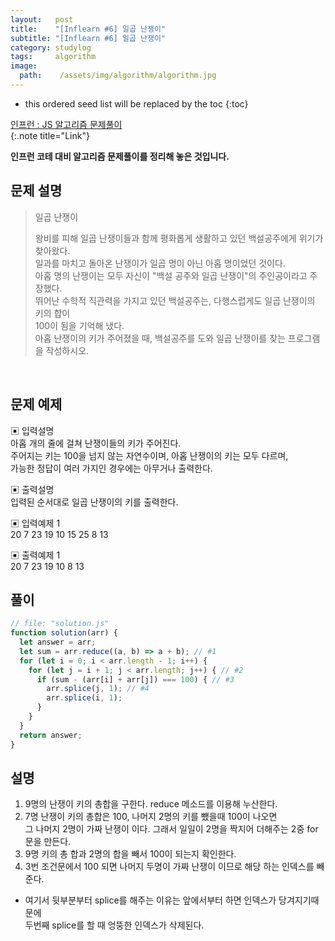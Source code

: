 ```yaml
---
layout:   post
title:    "[Inflearn #6] 일곱 난쟁이"
subtitle: "[Inflearn #6] 일곱 난쟁이"
category: studylog
tags:     algorithm
image:
  path:    /assets/img/algorithm/algorithm.jpg
---
```


<!--more-->

[인프런 : JS 알고리즘 문제풀이]:https://www.inflearn.com/course/%EC%9E%90%EB%B0%94%EC%8A%A4%ED%81%AC%EB%A6%BD%ED%8A%B8-%EC%95%8C%EA%B3%A0%EB%A6%AC%EC%A6%98-%EB%AC%B8%EC%A0%9C%ED%92%80%EC%9D%B4

* this ordered seed list will be replaced by the toc
{:toc}  

[인프런 : JS 알고리즘 문제풀이]  
{:.note title="Link"}  

__인프런 코테 대비 알고리즘 문제풀이를 정리해 놓은 것입니다.__  

## 문제 설명  

>일곱 난쟁이  
>
>왕비를 피해 일곱 난쟁이들과 함께 평화롭게 생활하고 있던 백설공주에게 위기가 찾아왔다.  
>일과를 마치고 돌아온 난쟁이가 일곱 명이 아닌 아홉 명이었던 것이다.  
>아홉 명의 난쟁이는 모두 자신이 "백설 공주와 일곱 난쟁이"의 주인공이라고 주장했다.  
>뛰어난 수학적 직관력을 가지고 있던 백설공주는, 다행스럽게도 일곱 난쟁이의 키의 합이  
>100이 됨을 기억해 냈다.  
>아홉 난쟁이의 키가 주어졌을 때, 백설공주를 도와 일곱 난쟁이를 찾는 프로그램을 작성하시오.  


<br>  

## 문제 예제  

▣ 입력설명  
아홉 개의 줄에 걸쳐 난쟁이들의 키가 주어진다.  
주어지는 키는 100을 넘지 않는 자연수이며, 아홉 난쟁이의 키는 모두 다르며,  
가능한 정답이 여러 가지인 경우에는 아무거나 출력한다.  

▣ 출력설명  
입력된 순서대로 일곱 난쟁이의 키를 출력한다.  

▣ 입력예제 1  
20 7 23 19 10 15 25 8 13  

▣ 출력예제 1  
20 7 23 19 10 8 13  


## 풀이  

~~~js
// file: "solution.js"
function solution(arr) {
  let answer = arr;
  let sum = arr.reduce((a, b) => a + b); // #1
  for (let i = 0; i < arr.length - 1; i++) {
    for (let j = i + 1; j < arr.length; j++) { // #2
      if (sum - (arr[i] + arr[j]) === 100) { // #3
        arr.splice(j, 1); // #4
        arr.splice(i, 1);
      }
    }
  }
  return answer;
}
~~~

## 설명  

1. 9명의 난쟁이 키의 총합을 구한다. reduce 메소드를 이용해 누산한다.  
2. 7명 난쟁이 키의 총합은 100, 나머지 2명의 키를 뺐을때 100이 나오면  
그 나머지 2명이 가짜 난쟁이 이다. 그래서 일일이 2명을 짝지어 더해주는 2중 for문을 만든다.  
3. 9명 키의 총 합과 2명의 합을 빼서 100이 되는지 확인한다.  
4. 3번 조건문에서 100 되면 나머지 두명이 가짜 난쟁이 이므로 해당 하는 인덱스를 빼준다.  
* 여기서 뒷부분부터 splice를 해주는 이유는 앞에서부터 하면 인덱스가 당겨지기때문에  
두번째 splice를 할 때 엉뚱한 인덱스가 삭제된다.  

